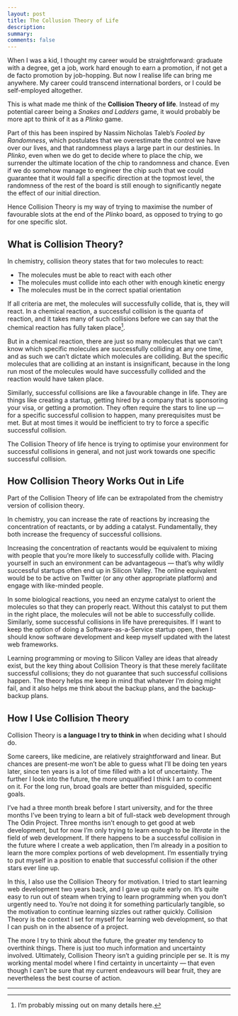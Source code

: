 ```yaml
---
layout: post
title: The Collusion Theory of Life
description: 
summary: 
comments: false
---
```


When I was a kid, I thought my career would be straightforward: graduate with a degree, get a job, work hard enough to earn a promotion, if not get a de facto promotion by job-hopping. But now I realise life can bring me anywhere. My career could transcend international borders, or I could be self-employed altogether.

This is what made me think of the **Collision Theory of life**. Instead of my potential career being a _Snakes and Ladders_ game, it would probably be more apt to think of it as a _Plinko_ game. 

Part of this has been inspired by Nassim Nicholas Taleb’s _Fooled by Randomness_, which postulates that we overestimate the control we have over our lives, and that randomness plays a large part in our destinies. In _Plinko_, even when we do get to decide where to place the chip, we surrender the ultimate location of the chip to randomness and chance. Even if we do somehow manage to engineer the chip such that we could guarantee that it would fall a specific direction at the topmost level, the randomness of the rest of the board is still enough to significantly negate the effect of our initial direction.

Hence Collision Theory is my way of trying to maximise the number of favourable slots at the end of the _Plinko_ board, as opposed to trying to go for one specific slot.

## What is Collision Theory?
In chemistry, collision theory states that for two molecules to react:
* The molecules must be able to react with each other
* The molecules must collide into each other with enough kinetic energy
* The molecules must be in the correct spatial orientation

If all criteria are met, the molecules will successfully collide, that is, they will react. In a chemical reaction, a successful collision is the quanta of reaction, and it takes many of such collisions before we can say that the chemical reaction has fully taken place[^1].

But in a chemical reaction, there are just so many molecules that we can’t know which specific molecules are successfully colliding at any one time, and as such we can’t dictate which molecules are colliding. But the specific molecules that are colliding at an instant is insignificant, because in the long run most of the molecules would have successfully collided and the reaction would have taken place.

Similarly, successful collisions are like a favourable change in life. They are things like creating a startup, getting hired by a company that is sponsoring your visa, or getting a promotion. They often require the stars to line up — for a specific successful collision to happen, many prerequisites must be met. But at most times it would be inefficient to try to force a specific successful collision.

The Collision Theory of life hence is trying to optimise your environment for successful collisions in general, and not just work towards one specific successful collision. 

## How Collision Theory Works Out in Life
Part of the Collision Theory of life can be extrapolated from the chemistry version of collision theory.

In chemistry, you can increase the rate of reactions by increasing the concentration of reactants, or by adding a catalyst. Fundamentally, they both increase the frequency of successful collisions.

Increasing the concentration of reactants would be equivalent to mixing with people that you’re more likely to successfully collide with. Placing yourself in such an environment can be advantageous — that’s why wildly successful startups often end up in Silicon Valley. The online equivalent would be to be active on Twitter (or any other appropriate platform) and engage with like-minded people.

In some biological reactions, you need an enzyme catalyst to orient the molecules so that they can properly react. Without this catalyst to put them in the right place, the molecules will not be able to successfully collide. Similarly, some successful collisions in life have prerequisites. If I want to keep the option of doing a Software-as-a-Service startup open, then I should know software development and keep myself updated with the latest web frameworks. 

Learning programming or moving to Silicon Valley are ideas that already exist, but the key thing about Collision Theory is that these merely facilitate successful collisions; they do not guarantee that such successful collisions happen. The theory helps me keep in mind that whatever I’m doing might fail, and it also helps me think about the backup plans, and the backup-backup plans.

## How I Use Collision Theory
Collision Theory is **a language I try to think in** when deciding what I should do. 

Some careers, like medicine, are relatively straightforward and linear. But chances are present-me won’t be able to guess what I’ll be doing ten years later, since ten years is a lot of time filled with a lot of uncertainty. The further I look into the future, the more unqualified I think I am to comment on it. For the long run, broad goals are better than misguided, specific goals.

I’ve had a three month break before I start university, and for the three months I’ve been trying to learn a bit of full-stack web development through The Odin Project. Three months isn’t enough to get good at web development, but for now I’m only trying to learn enough to be _literate_ in the field of web development. If there happens to be a successful collision in the future where I create a web application, then I’m already in a position to learn the more complex portions of web development. I’m essentially trying to put myself in a position to enable that successful collision if the other stars ever line up.

In this, I also use the Collision Theory for motivation. I tried to start learning web development two years back, and I gave up quite early on. It’s quite easy to run out of steam when trying to learn programming when you don’t urgently need to. You’re not doing it for something particularly tangible, so the motivation to continue learning sizzles out rather quickly. Collision Theory is the context I set for myself for learning web development, so that I can push on in the absence of a project.

The more I try to think about the future, the greater my tendency to overthink things. There is just too much information and uncertainty involved. Ultimately, Collision Theory isn’t a guiding principle per se. It is my working mental model where I find certainty in uncertainty — that even though I can’t be sure that my current endeavours will bear fruit, they are nevertheless the best course of action. 

---
[^1]: I’m probably missing out on many details here.